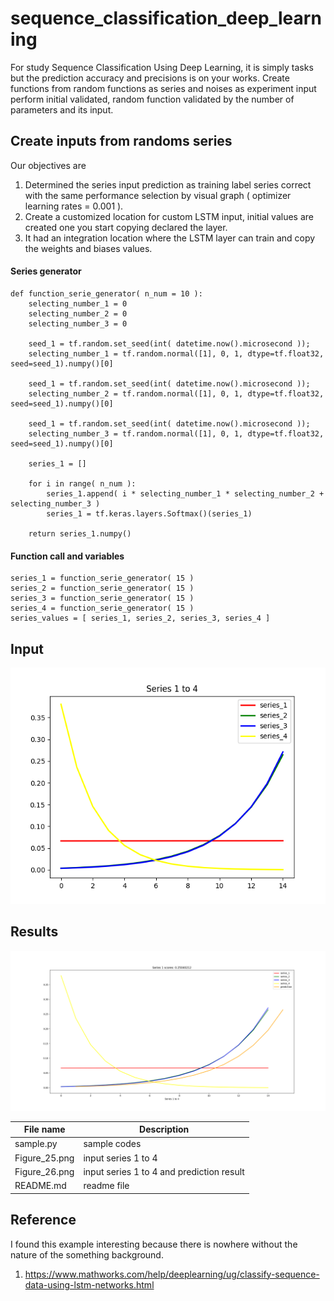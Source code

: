 # sequence_classification_deep_learning
For study Sequence Classification Using Deep Learning, it is simply tasks but the prediction accuracy and precisions is on your works. Create functions from random functions as series and noises as experiment input perform initial validated, random function validated by the number of parameters and its input.

## Create inputs from randoms series ##

Our objectives are
1. Determined the series input prediction as training label series correct with the same performance selection by visual graph ( optimizer learning rates = 0.001 ).
2. Create a customized location for custom LSTM input, initial values are created one you start copying declared the layer.
3. It had an integration location where the LSTM layer can train and copy the weights and biases values.

#### Series generator ####

```
def function_serie_generator( n_num = 10 ):
    selecting_number_1 = 0
    selecting_number_2 = 0
    selecting_number_3 = 0
	
    seed_1 = tf.random.set_seed(int( datetime.now().microsecond ));
    selecting_number_1 = tf.random.normal([1], 0, 1, dtype=tf.float32, seed=seed_1).numpy()[0]
	
    seed_1 = tf.random.set_seed(int( datetime.now().microsecond ));
    selecting_number_2 = tf.random.normal([1], 0, 1, dtype=tf.float32, seed=seed_1).numpy()[0]
	
    seed_1 = tf.random.set_seed(int( datetime.now().microsecond ));
    selecting_number_3 = tf.random.normal([1], 0, 1, dtype=tf.float32, seed=seed_1).numpy()[0]
	
    series_1 = []
    
    for i in range( n_num ):
        series_1.append( i * selecting_number_1 * selecting_number_2 + selecting_number_3 )
        series_1 = tf.keras.layers.Softmax()(series_1)
	
	return series_1.numpy()
```

#### Function call and variables ####

```
series_1 = function_serie_generator( 15 )
series_2 = function_serie_generator( 15 )
series_3 = function_serie_generator( 15 )
series_4 = function_serie_generator( 15 )
series_values = [ series_1, series_2, series_3, series_4 ]
```

## Input ##

![Alt text](https://github.com/jkaewprateep/sequence_classification_deep_learning/blob/main/Figure_25.png "input")

## Results ##

![Alt text](https://github.com/jkaewprateep/sequence_classification_deep_learning/blob/main/Figure_26.png "input")

| File name | Description |
--- | --- |
| sample.py | sample codes |
| Figure_25.png | input series 1 to 4 |
| Figure_26.png | input series 1 to 4 and prediction result |
| README.md | readme file |

## Reference ##

I found this example interesting because there is nowhere without the nature of the something background.

1. https://www.mathworks.com/help/deeplearning/ug/classify-sequence-data-using-lstm-networks.html

